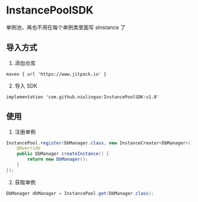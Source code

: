 # InstancePoolSDK
单例池，再也不用在每个单例类里面写 sInstance 了

## 导入方式

1. 添加仓库

``` Gradle
maven { url 'https://www.jitpack.io' }
```

2. 导入 SDK

``` Gradle
implementation 'com.github.niulinguo:InstancePoolSDK:v1.0'
```

## 使用

1. 注册单例

``` Java
InstancePool.register(DbManager.class, new InstanceCreator<DbManager>() {
    @Override
    public DbManager createInstance() {
        return new DbManager();
    }
});
```

2. 获取单例

``` Java
DbManager dbManager = InstancePool.get(DbManager.class);
```


